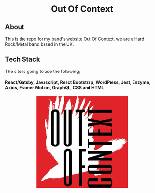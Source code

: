 <h1 align="center">
  Out Of Context 
</h1>

## About 

This is the repo for my band's website Out Of Context, we are a Hard Rock/Metal band based in the UK.

## Tech Stack 

The site is going to use the following;

#### React/Gatsby, Javascript, React Bootstrap, WordPress, Jest, Enzyme, Axios, Framer Motion, GraphQL, CSS and HTML 


<p align="center">
<img src="logo.jpg" alt="logo" width="300"/>
</p>

